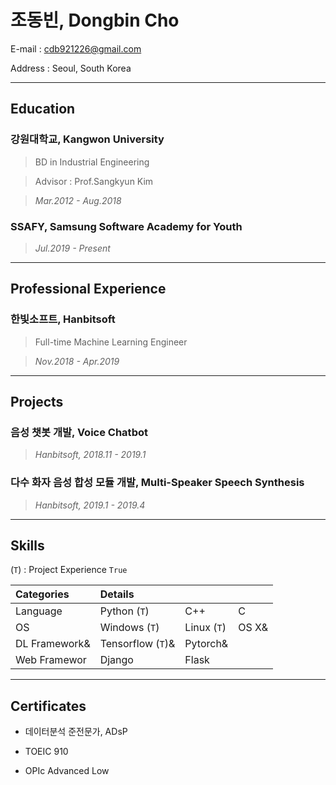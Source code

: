 # 조동빈, Dongbin Cho

E-mail :	cdb921226@gmail.com

Address :	Seoul, South Korea

---

## Education

### 강원대학교, Kangwon University

> BD in Industrial Engineering

> Advisor : Prof.Sangkyun Kim

> *Mar.2012 - Aug.2018*

### SSAFY, Samsung Software Academy for Youth

> *Jul.2019 - Present*      

---

## Professional Experience

### 한빛소프트, Hanbitsoft

> Full-time Machine Learning Engineer

> *Nov.2018 - Apr.2019*

---

## Projects

### 음성 챗봇 개발, Voice Chatbot

> *Hanbitsoft, 2018.11 - 2019.1*

### 다수 화자 음성 합성 모듈 개발, Multi-Speaker Speech Synthesis

> *Hanbitsoft, 2019.1 - 2019.4*

---

## Skills

(`T`) : Project Experience `True`

| Categories        | Details               |              |           |
| :---------------- | :-------------------- | :----------- | :-------- |
| Language          | Python (`T`)          | C++          | C         |
| OS                | Windows (`T`)         | Linux (`T`)  | OS X&amp; |
| DL Framework&amp; | Tensorflow (`T`)&amp; | Pytorch&amp; |           |
| Web Framewor      | Django                | Flask        |           |

---

## Certificates

- 데이터분석 준전문가, ADsP

- TOEIC	910

- OPIc	Advanced Low

